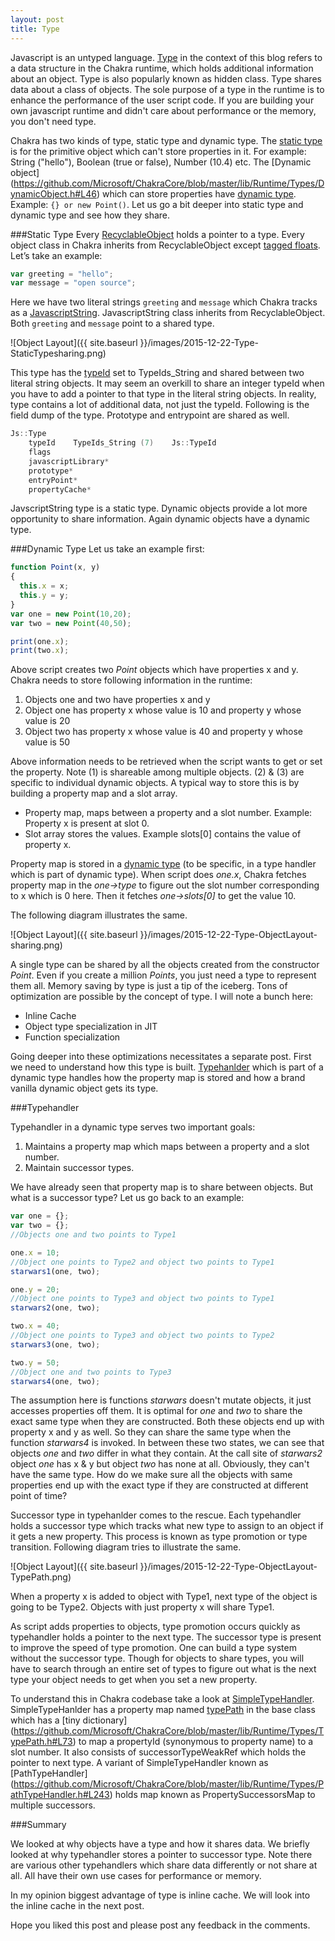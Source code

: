 ```yaml
---
layout: post
title: Type
---
```


Javascript is an untyped language. [Type](https://github.com/Microsoft/ChakraCore/blob/master/lib/Runtime/Types/Type.h#L22) in the context of this blog refers to a data structure in the Chakra runtime, which holds additional information about an object. Type is also popularly known as hidden class. Type shares data about a class of objects. The sole purpose of a type in the runtime is to enhance the performance of the user script code. If you are building your own javascript runtime and didn't care about performance or the memory, you don't need type. 

Chakra has two kinds of type, static type and dynamic type. The [static type](https://github.com/Microsoft/ChakraCore/blob/master/lib/Runtime/Types/StaticType.h) is for the primitive object which can't store properties in it. For example: String ("hello"), Boolean (true or false), Number (10.4) etc. The [Dynamic object] (https://github.com/Microsoft/ChakraCore/blob/master/lib/Runtime/Types/DynamicObject.h#L46)  which can store properties have [dynamic type](https://github.com/Microsoft/ChakraCore/blob/master/lib/Runtime/Types/DynamicType.h). Example: `{} or new Point()`. Let us go a bit deeper into static type and dynamic type and see how they share. 


###Static Type
Every [RecyclableObject](https://github.com/Microsoft/ChakraCore/blob/master/lib/Runtime/Types/RecyclableObject.h#L191) holds a pointer to a type. Every object class in Chakra inherits from RecyclableObject except [tagged floats](http://abchatra.github.io/TaggedFloat/). Let’s take an example:

```js
var greeting = "hello";
var message = "open source";
```

Here we have two literal strings `greeting` and `message` which Chakra tracks as a [JavascriptString](https://github.com/Microsoft/ChakraCore/blob/master/lib/Runtime/Library/JavascriptString.h#L50). JavascriptString class inherits from RecyclableObject. Both `greeting` and `message` point to a shared type. 

![Object Layout]({{ site.baseurl }}/images/2015-12-22-Type-StaticTypesharing.png)

This type has the [typeId](https://github.com/Microsoft/ChakraCore/blob/master/lib/Runtime/Types/EdgeJavascriptTypeId.h#L23) set to TypeIds_String and shared between two literal string objects. It may seem an overkill to share an integer typeId when you have to add a pointer to that type in the literal string objects. In reality, type contains a lot of additional data, not just the typeId. Following is the field dump of the type. Prototype and entrypoint are shared as well.

```C++
Js::Type
    typeId    TypeIds_String (7)    Js::TypeId
    flags        
    javascriptLibrary*
    prototype*
    entryPoint*
    propertyCache*
```

JavscriptString type is a static type. Dynamic objects provide a lot more opportunity to share information. Again dynamic objects have a dynamic type.

###Dynamic Type
Let us take an example first:

```js
function Point(x, y)
{ 
  this.x = x;
  this.y = y;
}
var one = new Point(10,20);
var two = new Point(40,50);

print(one.x);
print(two.x);
```

Above script creates two *Point* objects which have properties x and y. Chakra needs to store following information in the runtime:

1.  Objects one and two have properties x and y
2.  Object one has property x whose value is 10 and property y whose value is 20
3.  Object two has property x whose value is 40 and property y whose value is 50

Above information needs to be retrieved when the script wants to get or set the property. Note (1) is shareable among multiple objects. (2) & (3) are specific to individual dynamic objects. A typical way to store this is by building a property map and a slot array.

- Property map, maps between a property and a slot number. Example: Property x is present at slot 0. 
- Slot array stores the values. Example slots[0] contains the value of property x. 

Property map is stored in a [dynamic type](https://github.com/Microsoft/ChakraCore/blob/master/lib/Runtime/Types/DynamicType.h) (to be specific, in a type handler which is part of dynamic type). When script does *one.x*, Chakra fetches property map in the *one->type* to figure out the slot number corresponding to x which is 0 here. Then it fetches *one->slots[0]* to get the value 10. 

The following diagram illustrates the same. 

![Object Layout]({{ site.baseurl }}/images/2015-12-22-Type-ObjectLayout-sharing.png)

A single type can be shared by all the objects created from the constructor *Point*. Even if you create a million *Points*, you just need a type to represent them all. Memory saving by type is just a tip of the iceberg. Tons of optimization are possible by the concept of type. I will note a bunch here:

- Inline Cache
- Object type specialization in JIT
- Function specialization

Going deeper into these optimizations necessitates a separate post. First we need to understand how this type is built. [Typehanlder](https://github.com/Microsoft/ChakraCore/blob/master/lib/Runtime/Types/DynamicType.h#L28) which is part of a dynamic type handles how the property map is stored and how a brand vanilla dynamic object gets its type. 

###Typehandler

Typehandler in a dynamic type serves two important goals:

1. Maintains a property map which maps between a property and a slot number. 
2. Maintain successor types. 

We have already seen that property map is to share between objects. But what is a successor type? 
Let us go back to an example: 

```js
var one = {};       
var two = {};       
//Objects one and two points to Type1

one.x = 10;     
//Object one points to Type2 and object two points to Type1
starwars1(one, two);

one.y = 20;     
//Object one points to Type3 and object two points to Type1
starwars2(one, two);

two.x = 40;    
//Object one points to Type3 and object two points to Type2
starwars3(one, two);

two.y = 50;  
//Object one and two points to Type3
starwars4(one, two);
```
The assumption here is functions *starwars* doesn't mutate objects, it just accesses properties off them. It is optimal for *one* and *two* to share the exact same type when they are constructed. Both these objects end up with property x and y as well. So they can share the same type when the function *starwars4* is invoked. In between these two states, we can see that objects *one* and *two* differ in what they contain. At the call site of *starwars2* object *one* has x & y but object *two* has none at all. Obviously, they can't have the same type. How do we make sure all the objects with same properties end up with the exact type if they are constructed at different point of time? 

Successor type in typehanlder comes to the rescue. Each typehandler holds a successor type which tracks what new type to assign to an object if it gets a new property. This process is known as type promotion or type transition. Following diagram tries to illustrate the same. 

![Object Layout]({{ site.baseurl }}/images/2015-12-22-Type-ObjectLayout-TypePath.png)

When a property x is added to object with Type1, next type of the object is going to be Type2. Objects with just property x will share Type1.  

As script adds properties to objects, type promotion occurs quickly as typehandler holds a pointer to the next type. The successor type is present to improve the speed of type promotion. One can build a type system without the successor type. Though for objects to share types, you will have to search through an entire set of types to figure out what is the next type your object needs to get when you set a new property.

To understand this in Chakra codebase take a look at  [SimpleTypeHandler](https://github.com/Microsoft/ChakraCore/blob/master/lib/Runtime/Types/PathTypeHandler.h#L207). SimpleTypeHanlder has a property map named [typePath](https://github.com/Microsoft/ChakraCore/blob/master/lib/Runtime/Types/PathTypeHandler.h#L15) in the base class which has a [tiny dictionary] (https://github.com/Microsoft/ChakraCore/blob/master/lib/Runtime/Types/TypePath.h#L73) to map a propertyId (synonymous to property name) to a slot number. It also consists of successorTypeWeakRef which holds the pointer to next type. A variant of SimpleTypeHandler known as  [PathTypeHandler] (https://github.com/Microsoft/ChakraCore/blob/master/lib/Runtime/Types/PathTypeHandler.h#L243) holds map known as PropertySuccessorsMap to multiple successors. 

###Summary

We looked at why objects have a type and how it shares data. We briefly looked at why typehandler stores a pointer to successor type. Note there are various other typehandlers which share data differently or not share at all. All have their own use cases for performance or memory.

In my opinion biggest advantage of type is inline cache. We will look into the inline cache in the next post. 

Hope you liked this post and please post any feedback in the comments.
